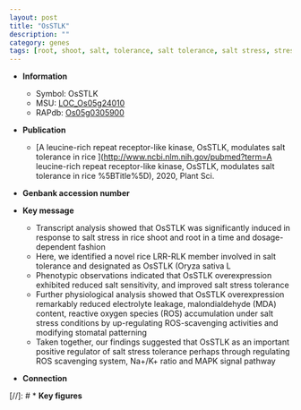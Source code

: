 ```yaml
---
layout: post
title: "OsSTLK"
description: ""
category: genes
tags: [root, shoot, salt, tolerance, salt tolerance, salt stress, stress, stomatal, reactive oxygen species, stress tolerance, Salt Sensitivity]
---
```


* **Information**  
    + Symbol: OsSTLK  
    + MSU: [LOC_Os05g24010](http://rice.plantbiology.msu.edu/cgi-bin/ORF_infopage.cgi?orf=LOC_Os05g24010)  
    + RAPdb: [Os05g0305900](http://rapdb.dna.affrc.go.jp/viewer/gbrowse_details/irgsp1?name=Os05g0305900)  

* **Publication**  
    + [A leucine-rich repeat receptor-like kinase, OsSTLK, modulates salt tolerance in rice ](http://www.ncbi.nlm.nih.gov/pubmed?term=A leucine-rich repeat receptor-like kinase, OsSTLK, modulates salt tolerance in rice %5BTitle%5D), 2020, Plant Sci.

* **Genbank accession number**  

* **Key message**  
    + Transcript analysis showed that OsSTLK was significantly induced in response to salt stress in rice shoot and root in a time and dosage-dependent fashion
    + Here, we identified a novel rice LRR-RLK member involved in salt tolerance and designated as OsSTLK (Oryza sativa L
    + Phenotypic observations indicated that OsSTLK overexpression exhibited reduced salt sensitivity, and improved salt stress tolerance
    + Further physiological analysis showed that OsSTLK overexpression remarkably reduced electrolyte leakage, malondialdehyde (MDA) content, reactive oxygen species (ROS) accumulation under salt stress conditions by up-regulating ROS-scavenging activities and modifying stomatal patterning
    + Taken together, our findings suggested that OsSTLK as an important positive regulator of salt stress tolerance perhaps through regulating ROS scavenging system, Na+/K+ ratio and MAPK signal pathway

* **Connection**  

[//]: # * **Key figures**  


